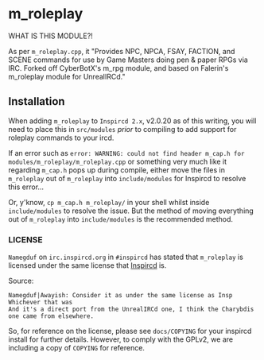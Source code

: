 # m_roleplay

WHAT IS THIS MODULE?!

As per `m_roleplay.cpp`, it "Provides NPC, NPCA, FSAY, FACTION, and SCENE commands for use by Game Masters doing pen & paper RPGs via IRC. Forked off CyberBotX's m_rpg module, and based on Falerin's m_roleplay module for UnrealIRCd."

## Installation

When adding `m_roleplay` to `Inspircd 2.x`, v2.0.20 as of this writing, you will need to place this in `src/modules` *prior* to compiling to add support for roleplay commands to your ircd.

If an error such as `error: WARNING: could not find header m_cap.h for modules/m_roleplay/m_roleplay.cpp` or something very much like it regarding `m_cap.h` pops up during compile, either move the files in `m_roleplay` out of `m_roleplay` into `include/modules` for Inspircd to resolve this error...

Or, y'know, `cp m_cap.h m_roleplay/` in your shell whilst inside `include/modules` to resolve the issue. But the method of moving everything out of `m_roleplay` into `include/modules` is the recommended method.

### LICENSE

`Namegduf` on `irc.inspircd.org` in `#inspircd` has stated that `m_roleplay` is licensed under the same license that [Inspircd](https://github.com/inspircd/inspircd) is.

Source:

```
Namegduf|Awayish: Consider it as under the same license as Insp 
Whichever that was 
And it's a direct port from the UnrealIRCd one, I think the Charybdis one came from elsewhere. 
```

So, for reference on the license, please see `docs/COPYING` for your inspircd install for further details. However, to comply with the GPLv2, we are including a copy of `COPYING` for reference.
